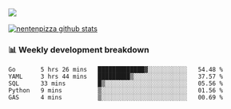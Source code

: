 ### ![](http://img.shields.io/badge/Go-language-blue?style=for-the-badge&logo=appveyor)
[![nentenpizza github stats](https://github-readme-stats.vercel.app/api?username=nentenpizza&count_private=true)](https://github.com/anuraghazra/github-readme-stats)

### 📊 Weekly development breakdown

<!--START_SECTION:waka-->
```text
Go       5 hrs 26 mins   █████████████▓░░░░░░░░░░░   54.48 % 
YAML     3 hrs 44 mins   █████████▒░░░░░░░░░░░░░░░   37.57 % 
SQL      33 mins         █▒░░░░░░░░░░░░░░░░░░░░░░░   05.56 % 
Python   9 mins          ▒░░░░░░░░░░░░░░░░░░░░░░░░   01.56 % 
GAS      4 mins          ▒░░░░░░░░░░░░░░░░░░░░░░░░   00.69 % 
```
<!--END_SECTION:waka-->


